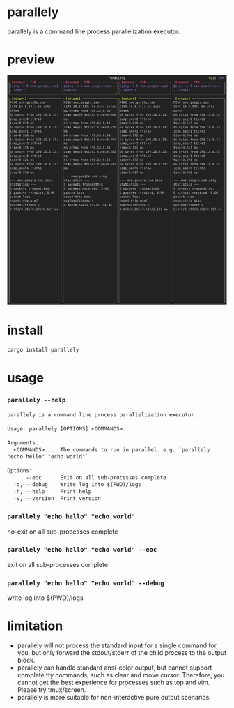 # parallely

parallely is a command line process parallelization executor.

# preview

![preview](https://github.com/BppleMan/parallely/blob/main/readme/preview.png?raw=true)

# install

```bash
cargo install parallely
```

# usage

### `parallely --help`

```plaintext
parallely is a command line process parallelization executor.

Usage: parallely [OPTIONS] <COMMANDS>...

Arguments:
  <COMMANDS>...  The commands to run in parallel. e.g. `parallely "echo hello" "echo world"`

Options:
      --eoc      Exit on all sub-processes complete
  -d, --debug    Write log into $(PWD)/logs
  -h, --help     Print help
  -V, --version  Print version
```

### `parallely "echo hello" "echo world"`

no-exit on all sub-processes complete

### `parallely "echo hello" "echo world" --eoc`

exit on all sub-processes complete

### `parallely "echo hello" "echo world" --debug`

write log into $(PWD)/logs

# limitation

* parallely will not process the standard input for a single command for you, but only forward the stdout/stderr of
  the child process to the output block.
* parallely can handle standard ansi-color output, but cannot support complete tty commands, such as clear and move
  cursor. Therefore, you cannot get the best experience for processes such as top and vim. Please try tmux/screen.
* parallely is more suitable for non-interactive pure output scenarios.
